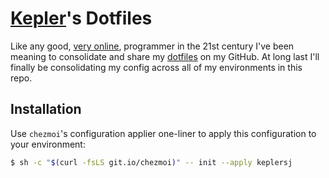 # [Kepler](https://keplersj.com)'s Dotfiles

Like any good, [very online](https://www.urbandictionary.com/define.php?term=very%20online), programmer in the 21st century I've been meaning to consolidate and share my [dotfiles](https://en.wikipedia.org/wiki/Hidden_file_and_hidden_directory#Unix_and_Unix-like_environments) on my GitHub. At long last I'll finally be consolidating my config across all of my environments in this repo.

## Installation

Use `chezmoi`'s configuration applier one-liner to apply this configuration to your environment:

```sh
$ sh -c "$(curl -fsLS git.io/chezmoi)" -- init --apply keplersj
```
